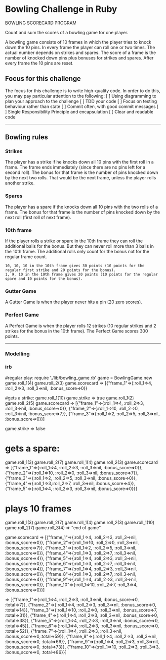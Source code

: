 Bowling Challenge in Ruby
=================

BOWLING SCORECARD PROGRAM


Count and sum the scores of a bowling game for one player.

A bowling game consists of 10 frames in which the player tries to knock down the 10 pins.
In every frame the player can roll one or two times. The actual number depends on strikes and spares. The score of a frame is the number of knocked down pins plus bonuses for strikes and spares. After every frame the 10 pins are reset.


## Focus for this challenge
The focus for this challenge is to write high-quality code.
In order to do this, you may pay particular attention to the following:
[ ] Using diagramming to plan your approach to the challenge
[ ] TDD your code
[ ] Focus on testing behaviour rather than state
[ ] Commit often, with good commit messages
[ ] Single Responsibility Principle and encapsulation
[ ] Clear and readable code

---
## Bowling rules

### Strikes

The player has a strike if he knocks down all 10 pins with the first roll in a frame. The frame ends immediately (since there are no pins left for a second roll). The bonus for that frame is the number of pins knocked down by the next two rolls. That would be the next frame, unless the player rolls another strike.

### Spares

The player has a spare if the knocks down all 10 pins with the two rolls of a frame. The bonus for that frame is the number of pins knocked down by the next roll (first roll of next frame).

### 10th frame

If the player rolls a strike or spare in the 10th frame they can roll the additional balls for the bonus. But they can never roll more than 3 balls in the 10th frame. The additional rolls only count for the bonus not for the regular frame count.

    10, 10, 10 in the 10th frame gives 30 points (10 points for the regular first strike and 20 points for the bonus).
    1, 9, 10 in the 10th frame gives 20 points (10 points for the regular spare and 10 points for the bonus).

### Gutter Game

A Gutter Game is when the player never hits a pin (20 zero scores).

### Perfect Game

A Perfect Game is when the player rolls 12 strikes (10 regular strikes and 2 strikes for the bonus in the 10th frame). The Perfect Game scores 300 points.

---

### Modelling


### irb
#regular play:
require './lib/bowling_game.rb'
game = BowlingGame.new
game.roll_1(4)
game.roll_2(3)
game.scorecard
 => [{"frame_1"=>{:roll_1=>4, :roll_2=>3, :roll_3=>nil, :bonus_score=>0}}

#gets a strike:
game.roll_1(10)
game.strike
=> true
game.roll_1(2)
game.roll_2(5)
game.scorecard
=>
[{"frame_1"=>{:roll_1=>4, :roll_2=>3, :roll_3=>nil, :bonus_score=>0}},
{"frame_2"=>{:roll_1=>10, :roll_2=>0, :roll_3=>nil, :bonus_score=>7}},
{"frame_3"=>{:roll_1=>2, :roll_2=>5, :roll_3=>nil, :bonus_score=>0}}]

game.strike
=> false

# gets a spare:
game.roll_1(3)
game.roll_2(7)
game.roll_1(4)
game.roll_2(3)
game.scorecard
=>
[{"frame_1"=>{:roll_1=>4, :roll_2=>3, :roll_3=>nil, :bonus_score=>0}},
{"frame_2"=>{:roll_1=>10, :roll_2=>0, :roll_3=>nil, :bonus_score=>7}},
{"frame_3"=>{:roll_1=>2, :roll_2=>5, :roll_3=>nil, :bonus_score=>0}},
{"frame_4"=>{:roll_1=>3,:roll_2=>7, :roll_3=>nil, :bonus_score=>4}},
{"frame_5"=>{:roll_1=>4, :roll_2=>3, :roll_3=>nil, :bonus_score=>0}}]

# plays 10 frames
game.roll_1(3)
game.roll_2(7)
game.roll_1(4)
game.roll_2(3)
game.roll_1(10)
game.roll_2(7)
game.roll_3(4)
=> "end of game"

game.scorecard
=>
[{"frame_1"=>{:roll_1=>4, :roll_2=>3, :roll_3=>nil, :bonus_score=>0}},
{"frame_2"=>{:roll_1=>10, :roll_2=>0, :roll_3=>nil, :bonus_score=>7}},
{"frame_3"=>{:roll_1=>2, :roll_2=>5, :roll_3=>nil, :bonus_score=>0}},
{"frame_4"=>{:roll_1=>3, :roll_2=>7, :roll_3=>nil, :bonus_score=>4}},
{"frame_5"=>{:roll_1=>4, :roll_2=>3, :roll_3=>nil, :bonus_score=>0}},
{"frame_6"=>{:roll_1=>3, :roll_2=>7, :roll_3=>nil, :bonus_score=>4}},
{"frame_7"=>{:roll_1=>4, :roll_2=>3, :roll_3=>nil, :bonus_score=>0}},
{"frame_8"=>{:roll_1=>3, :roll_2=>7, :roll_3=>nil, :bonus_score=>4}},
{"frame_9"=>{:roll_1=>4, :roll_2=>3, :roll_3=>nil, :bonus_score=>0}},
{"frame_10"=>{:roll_1=>10, :roll_2=>7, :roll_3=>4, :bonus_score=>0}}]



=>
[{"frame_1"=>{:roll_1=>4, :roll_2=>3, :roll_3=>nil, :bonus_score=>0, :total=>7}},
{"frame_2"=>{:roll_1=>4, :roll_2=>3, :roll_3=>nil, :bonus_score=>0, :total=>14}}, "frame_3"=>{:roll_1=>10, :roll_2=>0, :roll_3=>nil, :bonus_score=>7, :total=>31}}, {"frame_4"=>{:roll_1=>4, :roll_2=>3, :roll_3=>nil, :bonus_score=>0, :total=>38}}, {"frame_5"=>{:roll_1=>4, :roll_2=>3, :roll_3=>nil, :bonus_score=>0, :total=>45}}, {"frame_6"=>{:roll_1=>4, :roll_2=>3, :roll_3=>nil, :bonus_score=>0, :total=>52}}, {"frame_7"=>{:roll_1=>4, :roll_2=>3, :roll_3=>nil, :bonus_score=>0,:total=>59}}, {"frame_8"=>{:roll_1=>4, :roll_2=>3, :roll_3=>nil, :bonus_score=>0, :total=>66}},
{"frame_9"=>{:roll_1=>4, :roll_2=>3, :roll_3=>nil, :bonus_score=>0, :total=>73}}, {"frame_10"=>{:roll_1=>10, :roll_2=>3, :roll_3=>3, :bonus_score=>0, :total=>86}}]

